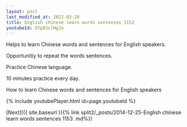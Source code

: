 ```yaml
---
layout: post
last_modified_at: 2021-03-29
title: English chinese learn words sentences 1152 
youtubeId: OYp03clHg1o
---
```

 
 
Helps to learn Chinese words and sentences for English speakers.

Opportunitiy to repeat the words sentences. 

Practice Chinese language. 
 
10 minutes practice every day. 
 
How to learn Chinese words and sentences for English speakers 
 
{% include youtubePlayer.html id=page.youtubeId %}
 
 
[Next]({{ site.baseurl }}{% link  split2/_posts/2014-12-25-English chinese learn words sentences 1153 .md%})
 
